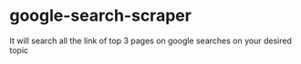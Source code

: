 # google-search-scraper
It will search all the link of top 3 pages on google searches on your desired topic
